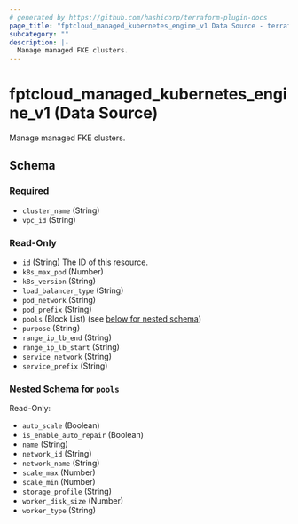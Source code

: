 ```yaml
---
# generated by https://github.com/hashicorp/terraform-plugin-docs
page_title: "fptcloud_managed_kubernetes_engine_v1 Data Source - terraform-provider-fptcloud"
subcategory: ""
description: |-
  Manage managed FKE clusters.
---
```


# fptcloud_managed_kubernetes_engine_v1 (Data Source)

Manage managed FKE clusters.



<!-- schema generated by tfplugindocs -->
## Schema

### Required

- `cluster_name` (String)
- `vpc_id` (String)

### Read-Only

- `id` (String) The ID of this resource.
- `k8s_max_pod` (Number)
- `k8s_version` (String)
- `load_balancer_type` (String)
- `pod_network` (String)
- `pod_prefix` (String)
- `pools` (Block List) (see [below for nested schema](#nestedblock--pools))
- `purpose` (String)
- `range_ip_lb_end` (String)
- `range_ip_lb_start` (String)
- `service_network` (String)
- `service_prefix` (String)

<a id="nestedblock--pools"></a>
### Nested Schema for `pools`

Read-Only:

- `auto_scale` (Boolean)
- `is_enable_auto_repair` (Boolean)
- `name` (String)
- `network_id` (String)
- `network_name` (String)
- `scale_max` (Number)
- `scale_min` (Number)
- `storage_profile` (String)
- `worker_disk_size` (Number)
- `worker_type` (String)
